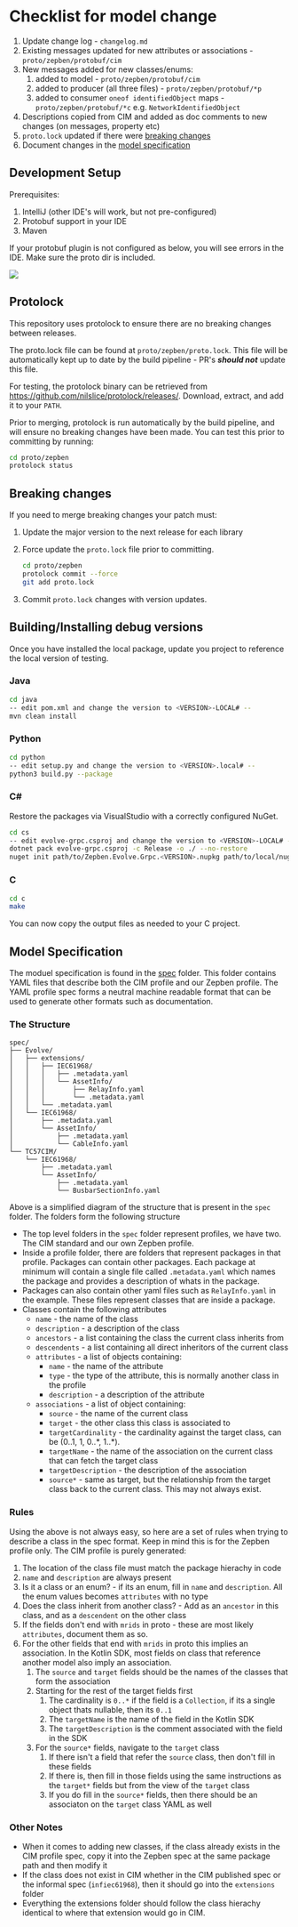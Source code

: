 # Checklist for model change

1. Update change log - `changelog.md`
2. Existing messages updated for new attributes or associations - `proto/zepben/protobuf/cim`
3. New messages added for new classes/enums:
   1. added to model - `proto/zepben/protobuf/cim`
   1. added to producer (all three files) - `proto/zepben/protobuf/*p`
   1. added to consumer `oneof identifiedObject` maps - `proto/zepben/protobuf/*c` e.g. `NetworkIdentifiedObject`
4. Descriptions copied from CIM and added as doc comments to new changes (on messages, property etc)
5. `proto.lock` updated if there were [breaking changes](#breaking-changes)
6. Document changes in the [model specification](#model-specification)

## Development Setup

Prerequisites:

1. IntelliJ (other IDE's will work, but not pre-configured)
2. Protobuf support in your IDE
3. Maven

If your protobuf plugin is not configured as below, you will see errors in the IDE. Make sure the proto dir is included.

![](images/plugin-config.png)

## Protolock ##

This repository uses protolock to ensure there are no breaking changes between releases.

The proto.lock file can be found at `proto/zepben/proto.lock`. This file will be automatically kept up to date by the build pipeline - PR's **_should not_** update this file.

For testing, the protolock binary can be retrieved from https://github.com/nilslice/protolock/releases/. Download, extract, and add it to your `PATH`.

Prior to merging, protolock is run automatically by the build pipeline, and will ensure no breaking changes have been made. You can test this prior to committing by running:

```sh
cd proto/zepben
protolock status
```

## Breaking changes ##

If you need to merge breaking changes your patch must:

1. Update the major version to the next release for each library

2. Force update the `proto.lock` file prior to committing.

    ```sh
    cd proto/zepben
    protolock commit --force
    git add proto.lock
    ```

3. Commit `proto.lock` changes with version updates.

## Building/Installing debug versions

Once you have installed the local package, update you project to reference the local version of testing.

### Java

```sh
cd java
-- edit pom.xml and change the version to <VERSION>-LOCAL# --
mvn clean install
```

### Python

```sh
cd python
-- edit setup.py and change the version to <VERSION>.local# --
python3 build.py --package
```

### C\#

Restore the packages via VisualStudio with a correctly configured NuGet.

```sh
cd cs
-- edit evolve-grpc.csproj and change the version to <VERSION>-LOCAL# --
dotnet pack evolve-grpc.csproj -c Release -o ./ --no-restore
nuget init path/to/Zepben.Evolve.Grpc.<VERSION>.nupkg path/to/local/nuget/debug/repo
```

### C

```sh
cd c
make
```

You can now copy the output files as needed to your C project.

## Model Specification

The moduel specification is found in the [spec](./spec/) folder. This folder contains YAML files that describe both the CIM profile and our Zepben profile. The YAML profile spec forms a neutral machine readable format that can be used to generate other formats such as documentation.

### The Structure

```text
spec/
├── Evolve/
│   ├── extensions/
│   │   ├── IEC61968/
│   │   │   ├── .metadata.yaml
│   │   │   └── AssetInfo/
│   │   │       ├── RelayInfo.yaml
│   │   │       └── .metadata.yaml
│   │   └── .metadata.yaml
│   └── IEC61968/
│       ├── .metadata.yaml
│       └── AssetInfo/
│           ├── .metadata.yaml
│           └── CableInfo.yaml
└── TC57CIM/
    └── IEC61968/
        ├── .metadata.yaml
        └── AssetInfo/
            ├── .metadata.yaml
            └── BusbarSectionInfo.yaml
```

Above is a simplified diagram of the structure that is present in the `spec` folder. The folders form the following structure

- The top level folders in the `spec` folder represent profiles, we have two. The CIM standard and our own Zepben profile.
- Inside a profile folder, there are folders that represent packages in that profile. Packages can contain other packages. Each package at minimum will contain a single file called `.metadata.yaml` which names the package and provides a description of whats in the package.
- Packages can also contain other yaml files such as `RelayInfo.yaml` in the example. These files represent classes that are inside a package.
- Classes contain the following attributes
  - `name` - the name of the class
  - `description` - a description of the class
  - `ancestors` - a list containing the class the current class inherits from
  - `descendents` - a list containing all direct inheritors of the current class
  - `attributes` - a list of objects containing:
    - `name` - the name of the attribute
    - `type` - the type of the attribute, this is normally another class in the profile
    - `description` - a description of the attribute
  - `associations` - a list of object containing:
    - `source` - the name of the current class
    - `target` - the other class this class is associated to
    - `targetCardinality` - the cardinality against the target class, can be (0..1, 1, 0..\*, 1..\*).
    - `targetName` - the name of the association on the current class that can fetch the target class
    - `targetDescription` - the description of the association
    - `source*` - same as target, but the relationship from the target class back to the current class. This may not always exist.

### Rules

Using the above is not always easy, so here are a set of rules when trying to describe a class in the spec format. Keep in mind this is for the Zepben profile only. The CIM profile is purely generated:

1. The location of the class file must match the package hierachy in code
1. `name` and `description` are always present
1. Is it a class or an enum? - if its an enum, fill in `name` and `description`. All the enum values becomes `attributes` with no type
1. Does the class inherit from another class? - Add as an `ancestor` in this class, and as a `descendent` on the other class
1. If the fields don't end with `mrids` in proto - these are most likely `attributes`, document them as so.
1. For the other fields that end with `mrids` in proto this implies an association. In the Kotlin SDK, most fields on class that reference another model also imply an association.
    1. The `source` and `target` fields should be the names of the classes that form the association
    1. Starting for the rest of the target fields first
       1. The cardinality is `0..*` if the field is a `Collection`, if its a single object thats nullable, then its `0..1`
       1. The `targetName` is the name of the field in the Kotlin SDK
       1. The `targetDescription` is the comment associated with the field in the SDK
    1. For the `source*` fields, navigate to the `target` class
       1. If there isn't a field that refer the `source` class, then don't fill in these fields
       1. If there is, then fill in those fields using the same instructions as the `target*` fields but from the view of the `target` class
       1. If you do fill in the `source*` fields, then there should be an associaton on the `target` class YAML as well

### Other Notes

- When it comes to adding new classes, if the class already exists in the CIM profile spec, copy it into the Zepben spec at the same package path and then modify it
- If the class does not exist in CIM whether in the CIM published spec or the informal spec (`infiec61968`), then it should go into the `extensions` folder
- Everything the extensions folder should follow the class hierachy identical to where that extension would go in CIM.
